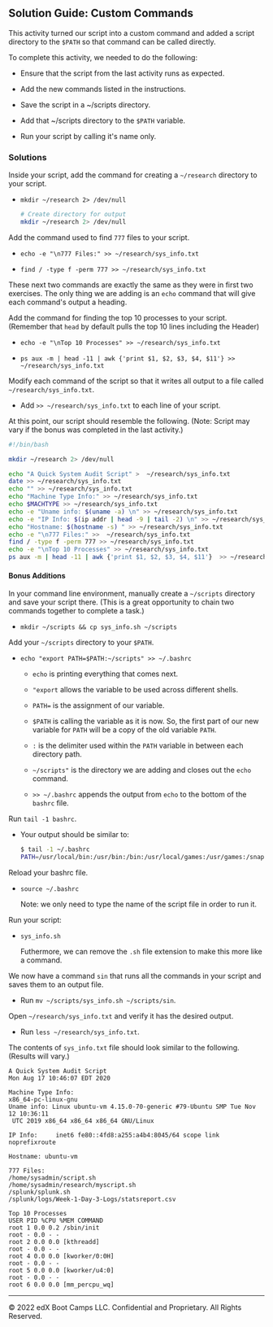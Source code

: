 ## Solution Guide: Custom Commands

This activity turned our script into a custom command and added a script directory to the `$PATH` so that command can be called directly.

To complete this activity, we needed to do the following:

- Ensure that the script from the last activity runs as expected.

- Add the new commands listed in the instructions.

- Save the script in a ~/scripts directory.

- Add that ~/scripts directory to the `$PATH` variable.

- Run your script by calling it's name only.

### Solutions

Inside your script, add the command for creating a `~/research` directory to your script.

- `mkdir ~/research 2> /dev/null`
    ```bash
    # Create directory for output
    mkdir ~/research 2> /dev/null
    ```

Add the command used to find `777` files to your script.

- `echo -e "\n777 Files:" >> ~/research/sys_info.txt`

- `find / -type f -perm 777 >> ~/research/sys_info.txt`

These next two commands are exactly the same as they were in first two exercises. The only thing we are adding is an `echo` command that will give each command's output a heading.

Add the command for finding the top 10 processes to your script. (Remember that `head` by default pulls the top 10 lines including the Header)

- `echo -e "\nTop 10 Processes" >> ~/research/sys_info.txt`

- `ps aux -m | head -11 | awk {'print $1, $2, $3, $4, $11'} >> ~/research/sys_info.txt`

Modify each command of the script so that it writes all output to a file called `~/research/sys_info.txt`.

- Add `>> ~/research/sys_info.txt` to each line of your script.

At this point, our script should resemble the following. (Note: Script may vary if the bonus was completed in the last activity.)

```bash
#!/bin/bash

mkdir ~/research 2> /dev/null

echo "A Quick System Audit Script" >  ~/research/sys_info.txt
date >> ~/research/sys_info.txt
echo "" >> ~/research/sys_info.txt
echo "Machine Type Info:" >> ~/research/sys_info.txt
echo $MACHTYPE >> ~/research/sys_info.txt
echo -e "Uname info: $(uname -a) \n" >> ~/research/sys_info.txt
echo -e "IP Info: $(ip addr | head -9 | tail -2) \n" >> ~/research/sys_info.txt
echo "Hostname: $(hostname -s) " >> ~/research/sys_info.txt
echo -e "\n777 Files:" >>  ~/research/sys_info.txt
find / -type f -perm 777 >> ~/research/sys_info.txt
echo -e "\nTop 10 Processes" >> ~/research/sys_info.txt
ps aux -m | head -11 | awk {'print $1, $2, $3, $4, $11'}  >> ~/research/sys_info.txt

```

#### Bonus Additions

In your command line environment, manually create a `~/scripts` directory and save your script there. (This is a great opportunity to chain two commands together to complete a task.)

- `mkdir ~/scripts && cp sys_info.sh ~/scripts`

Add your `~/scripts` directory to your `$PATH`.

- `echo "export PATH=$PATH:~/scripts" >> ~/.bashrc`

    - `echo` is printing everything that comes next.

    - `"export` allows the variable to be used across different shells.

    - `PATH=` is the assignment of our variable.

    - `$PATH` is calling the variable as it is now. So, the first part of our new variable for `PATH` will be a copy of the old variable `PATH`.

    - `:` is the delimiter used within the `PATH` variable in between each directory path.

    - `~/scripts"` is the directory we are adding and closes out the `echo` command.

    - `>> ~/.bashrc` appends the output from `echo` to the bottom of the `bashrc` file.

Run `tail -1 bashrc`.

- Your output should be similar to:

    ```bash
    $ tail -1 ~/.bashrc
    PATH=/usr/local/bin:/usr/bin:/bin:/usr/local/games:/usr/games:/snap/bin:/usr/local/lib/python3.7/site-packages/:/home/user/.local/bin:/home/user/scripts
    ```

Reload your bashrc file.

-  `source ~/.bashrc`

    Note: we only need to type the name of the script file in order to run it.

Run your script:

-  `sys_info.sh`

    Futhermore, we can remove the `.sh` file extension to make this more like a command.

We now have a command `sin` that runs all the commands in your script and saves them to an output file.

- Run `mv ~/scripts/sys_info.sh ~/scripts/sin`.

Open `~/research/sys_info.txt` and verify it has the desired output.

- Run `less ~/research/sys_info.txt`.

The contents of `sys_info.txt` file should look similar to the following. (Results will vary.)

```
A Quick System Audit Script
Mon Aug 17 10:46:07 EDT 2020

Machine Type Info:
x86_64-pc-linux-gnu
Uname info: Linux ubuntu-vm 4.15.0-70-generic #79-Ubuntu SMP Tue Nov 12 10:36:11
 UTC 2019 x86_64 x86_64 x86_64 GNU/Linux 

IP Info:     inet6 fe80::4fd8:a255:a4b4:8045/64 scope link noprefixroute 

Hostname: ubuntu-vm 

777 Files:
/home/sysadmin/script.sh
/home/sysadmin/research/myscript.sh
/splunk/splunk.sh
/splunk/logs/Week-1-Day-3-Logs/statsreport.csv

Top 10 Processes
USER PID %CPU %MEM COMMAND
root 1 0.0 0.2 /sbin/init
root - 0.0 - -
root 2 0.0 0.0 [kthreadd]
root - 0.0 - -
root 4 0.0 0.0 [kworker/0:0H]
root - 0.0 - -
root 5 0.0 0.0 [kworker/u4:0]
root - 0.0 - -
root 6 0.0 0.0 [mm_percpu_wq]
```

---
© 2022 edX Boot Camps LLC. Confidential and Proprietary. All Rights Reserved.    